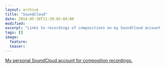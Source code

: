 ```yaml
---
layout: archive
title: "SoundCloud"
date: 2014-05-30T11:39:03-04:00
modified:
excerpt: "Links to recordings of compositions on my SoundCloud account."
tags: []
image:
  feature:
  teaser:
---
```


[My personal SoundCloud account for composition recordings.](https://soundcloud.com/capybarrage-reilly)
